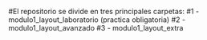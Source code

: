 #El repositorio se divide en tres principales carpetas:
#1 - modulo1_layout_laboratorio (practica obligatoria)
#2 - modulo1_layout_avanzado
#3 - modulo1_layout_extra
